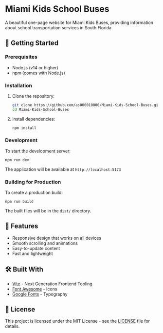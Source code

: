 # Miami Kids School Buses

A beautiful one-page website for Miami Kids Buses, providing information about school transportation services in South Florida.

## 🚀 Getting Started

### Prerequisites
- Node.js (v14 or higher)
- npm (comes with Node.js)

### Installation

1. Clone the repository:
   ```bash
   git clone https://github.com/as000010000/Miami-Kids-School-Buses.git
   cd Miami-Kids-School-Buses
   ```

2. Install dependencies:
   ```bash
   npm install
   ```

### Development

To start the development server:
```bash
npm run dev
```

The application will be available at `http://localhost:5173`

### Building for Production

To create a production build:
```bash
npm run build
```

The built files will be in the `dist/` directory.

## 📝 Features

- Responsive design that works on all devices
- Smooth scrolling and animations
- Easy-to-update content
- Fast and lightweight

## 🛠 Built With

- [Vite](https://vitejs.dev/) - Next Generation Frontend Tooling
- [Font Awesome](https://fontawesome.com/) - Icons
- [Google Fonts](https://fonts.google.com/) - Typography

## 📄 License

This project is licensed under the MIT License - see the [LICENSE](LICENSE) file for details.

